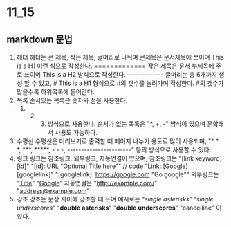 # 11_15
## markdown 문법
1. 헤더
   헤더는 큰 제목, 작은 제목, 글머리로 나뉘며
   큰제목은 문서제목에 쓰이며 This is a H1 이런 식으로 작성한다.
                            =============
   작은 제목은 문서 부제목에 주로 쓰이며 This is a H2 방식으로 작성한다.
                                      -------------
   글머리는 총 6개까지 생성 할 수 있고, # This is a H1 형식으로 #의 갯수를 늘려가며 작성한다. #의 갯수가 많을수록 하위목록에 들어간다.
2. 목록
   순서있는 목록은 숫자와 점을 사용한다.
   1. 2. 3. 방식으로 사용한다.
   순서가 없는 목록은 "*, +, -" 방식이 있으며 혼합해서 사용도 가능하다.
3. 수평선
   수평선은 미리보기로 출력할 때 페이지 나누기 용도로 많이 사용되며,
   "* * *, ***, *****, - - -, -----------------------" 등의 방식으로 사용할 수 있다.
4. 링크
   링크는 참조링크, 외부링크, 자동연결이 있으며,
   참조링크는 "[link keyword][id]"
    "[id]: URL "Optional Title here""
    // code
    "Link: [Google][googlelink]"
    "[googlelink]: https://google.com "Go google""
   외부링크는
   "[Title](link)"
   "[Google](https://google.com, "google link")"
   자동연결은
   "<http://example.com/>"
   "<address@example.com>"
5. 강조
   강조는 문장 사이에 강조할 때 쓰며 예시로는
   "*single asterisks*"
   "_single underscores_"
   "**double asterisks**"
   "__double underscores__"
   "~~cancelline~~"
   이 있다.
